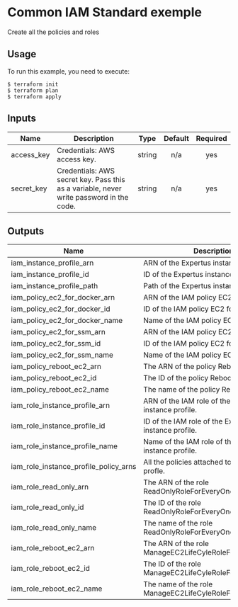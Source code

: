 # Common IAM Standard exemple

Create all the policies and roles

## Usage

To run this example, you need to execute:

```
$ terraform init
$ terraform plan
$ terraform apply
```

<!-- BEGINNING OF PRE-COMMIT-TERRAFORM DOCS HOOK -->
## Inputs

| Name | Description | Type | Default | Required |
|------|-------------|:----:|:-----:|:-----:|
| access\_key | Credentials: AWS access key. | string | n/a | yes |
| secret\_key | Credentials: AWS secret key. Pass this as a variable, never write password in the code. | string | n/a | yes |

## Outputs

| Name | Description |
|------|-------------|
| iam\_instance\_profile\_arn | ARN of the Expertus instance profile. |
| iam\_instance\_profile\_id | ID of the Expertus instance profile. |
| iam\_instance\_profile\_path | Path of the Expertus instance profile. |
| iam\_policy\_ec2\_for\_docker\_arn | ARN of the IAM policy EC2 for docker. |
| iam\_policy\_ec2\_for\_docker\_id | ID of the IAM policy EC2 for docker. |
| iam\_policy\_ec2\_for\_docker\_name | Name of the IAM policy EC2 for docker. |
| iam\_policy\_ec2\_for\_ssm\_arn | ARN of the IAM policy EC2 for SSM. |
| iam\_policy\_ec2\_for\_ssm\_id | ID of the IAM policy EC2 for SSM. |
| iam\_policy\_ec2\_for\_ssm\_name | Name of the IAM policy EC2 for SSM. |
| iam\_policy\_reboot\_ec2\_arn | The ARN of the policy RebootEc2. |
| iam\_policy\_reboot\_ec2\_id | The ID of the policy RebootEc2. |
| iam\_policy\_reboot\_ec2\_name | The name of the policy RebootEc2. |
| iam\_role\_instance\_profile\_arn | ARN of the IAM role of the Expertus instance profile. |
| iam\_role\_instance\_profile\_id | ID of the IAM role of the Expertus instance profile. |
| iam\_role\_instance\_profile\_name | Name of the IAM role of the Expertus instance profile. |
| iam\_role\_instance\_profile\_policy\_arns | All the policies attached to the instance profle. |
| iam\_role\_read\_only\_arn | The ARN of the role ReadOnlyRoleForEveryOne. |
| iam\_role\_read\_only\_id | The ID of the role ReadOnlyRoleForEveryOne. |
| iam\_role\_read\_only\_name | The name of the role ReadOnlyRoleForEveryOne. |
| iam\_role\_reboot\_ec2\_arn | The ARN of the role ManageEC2LifeCyleRoleForAdministrator. |
| iam\_role\_reboot\_ec2\_id | The ID of the role ManageEC2LifeCyleRoleForAdministrator. |
| iam\_role\_reboot\_ec2\_name | The name of the role ManageEC2LifeCyleRoleForAdministrator. |

<!-- END OF PRE-COMMIT-TERRAFORM DOCS HOOK -->
